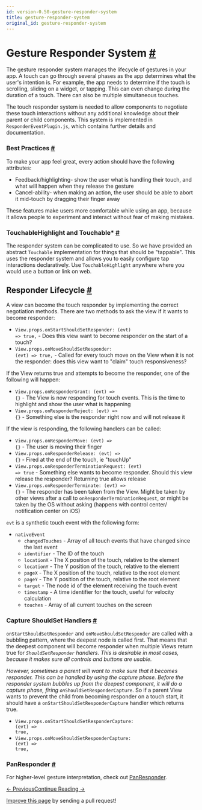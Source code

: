 ```yaml
---
id: version-0.50-gesture-responder-system
title: gesture-responder-system
original_id: gesture-responder-system
---
```

<a id="content"></a><h1><a class="anchor" name="gesture-responder-system"></a>Gesture Responder System <a class="hash-link" href="docs/gesture-responder-system.html#gesture-responder-system">#</a></h1><div><p>The gesture responder system manages the lifecycle of gestures in your app. A touch can go through several phases as the app determines what the user's intention is. For example, the app needs to determine if the touch is scrolling, sliding on a widget, or tapping. This can even change during the duration of a touch. There can also be multiple simultaneous touches.</p><p>The touch responder system is needed to allow components to negotiate these touch interactions without any additional knowledge about their parent or child components. This system is implemented in <code>ResponderEventPlugin.js</code>, which contains further details and documentation.</p><h3><a class="anchor" name="best-practices"></a>Best Practices <a class="hash-link" href="docs/gesture-responder-system.html#best-practices">#</a></h3><p>To make your app feel great, every action should have the following attributes:</p><ul><li>Feedback/highlighting- show the user what is handling their touch, and what will happen when they release the gesture</li><li>Cancel-ability- when making an action, the user should be able to abort it mid-touch by dragging their finger away</li></ul><p>These features make users more comfortable while using an app, because it allows people to experiment and interact without fear of making mistakes.</p><h3><a class="anchor" name="touchablehighlight-and-touchable"></a>TouchableHighlight and Touchable* <a class="hash-link" href="docs/gesture-responder-system.html#touchablehighlight-and-touchable">#</a></h3><p>The responder system can be complicated to use. So we have provided an abstract <code>Touchable</code> implementation for things that should be "tappable". This uses the responder system and allows you to easily configure tap interactions declaratively. Use <code>TouchableHighlight</code> anywhere where you would use a button or link on web.</p><h2><a class="anchor" name="responder-lifecycle"></a>Responder Lifecycle <a class="hash-link" href="docs/gesture-responder-system.html#responder-lifecycle">#</a></h2><p>A view can become the touch responder by implementing the correct negotiation methods. There are two methods to ask the view if it wants to become responder:</p><ul><li><code>View.props.onStartShouldSetResponder: (evt) =&gt; true,</code> - Does this view want to become responder on the start of a touch?</li><li><code>View.props.onMoveShouldSetResponder: (evt) =&gt; true,</code> - Called for every touch move on the View when it is not the responder: does this view want to "claim" touch responsiveness?</li></ul><p>If the View returns true and attempts to become the responder, one of the following will happen:</p><ul><li><code>View.props.onResponderGrant: (evt) =&gt; {}</code> - The View is now responding for touch events. This is the time to highlight and show the user what is happening</li><li><code>View.props.onResponderReject: (evt) =&gt; {}</code> - Something else is the responder right now and will not release it</li></ul><p>If the view is responding, the following handlers can be called:</p><ul><li><code>View.props.onResponderMove: (evt) =&gt; {}</code> - The user is moving their finger</li><li><code>View.props.onResponderRelease: (evt) =&gt; {}</code> - Fired at the end of the touch, ie "touchUp"</li><li><code>View.props.onResponderTerminationRequest: (evt) =&gt; true</code> - Something else wants to become responder. Should this view release the responder? Returning true allows release</li><li><code>View.props.onResponderTerminate: (evt) =&gt; {}</code> - The responder has been taken from the View. Might be taken by other views after a call to <code>onResponderTerminationRequest</code>, or might be taken by the OS without asking (happens with control center/ notification center on iOS)</li></ul><p><code>evt</code> is a synthetic touch event with the following form:</p><ul><li><code>nativeEvent</code><ul><li><code>changedTouches</code> - Array of all touch events that have changed since the last event</li><li><code>identifier</code> - The ID of the touch</li><li><code>locationX</code> - The X position of the touch, relative to the element</li><li><code>locationY</code> - The Y position of the touch, relative to the element</li><li><code>pageX</code> - The X position of the touch, relative to the root element</li><li><code>pageY</code> - The Y position of the touch, relative to the root element</li><li><code>target</code> - The node id of the element receiving the touch event</li><li><code>timestamp</code> - A time identifier for the touch, useful for velocity calculation</li><li><code>touches</code> - Array of all current touches on the screen</li></ul></li></ul><h3><a class="anchor" name="capture-shouldset-handlers"></a>Capture ShouldSet Handlers <a class="hash-link" href="docs/gesture-responder-system.html#capture-shouldset-handlers">#</a></h3><p><code>onStartShouldSetResponder</code> and <code>onMoveShouldSetResponder</code> are called with a bubbling pattern, where the deepest node is called first. That means that the deepest component will become responder when multiple Views return true for <code>*ShouldSetResponder</code> handlers. This is desirable in most cases, because it makes sure all controls and buttons are usable.</p><p>However, sometimes a parent will want to make sure that it becomes responder. This can be handled by using the capture phase. Before the responder system bubbles up from the deepest component, it will do a capture phase, firing <code>on*ShouldSetResponderCapture</code>. So if a parent View wants to prevent the child from becoming responder on a touch start, it should have a <code>onStartShouldSetResponderCapture</code> handler which returns true.</p><ul><li><code>View.props.onStartShouldSetResponderCapture: (evt) =&gt; true,</code></li><li><code>View.props.onMoveShouldSetResponderCapture: (evt) =&gt; true,</code></li></ul><h3><a class="anchor" name="panresponder"></a>PanResponder <a class="hash-link" href="docs/gesture-responder-system.html#panresponder">#</a></h3><p>For higher-level gesture interpretation, check out <a href="docs/panresponder.html" target="_blank">PanResponder</a>.</p></div><div class="docs-prevnext"><a class="docs-prev btn" href="docs/performance.html#content">← Previous</a><a class="docs-next btn" href="docs/javascript-environment.html#content">Continue Reading →</a></div><p class="edit-page-block"><a target="_blank" href="https://github.com/facebook/react-native/blob/master/docs/GestureResponderSystem.md">Improve this page</a> by sending a pull request!</p>